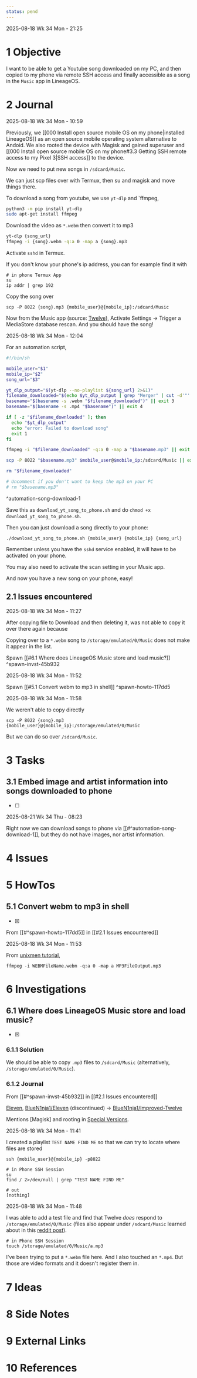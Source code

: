 ```yaml
---
status: pend
---
```

2025-08-18 Wk 34 Mon - 21:25

# 1 Objective

I want to be able to get a Youtube song downloaded on my PC, and then copied to my phone via remote SSH access and finally accessible as a song in the `Music` app in LineageOS.

# 2 Journal


2025-08-18 Wk 34 Mon - 10:59

Previously, we [[000 Install open source mobile OS on my phone|installed LineageOS]] as an open source mobile operating system alternative to Andoid. We also rooted the device with Magisk and gained superuser and [[000 Install open source mobile OS on my phone#3.3 Getting SSH remote access to my Pixel 3|SSH access]] to the device.

Now we need to put new songs in `/sdcard/Music`. 

We can just scp files over with Termux, then su and magisk and move things there.

To download a song from youtube, we use `yt-dlp` and `ffmpeg,

```sh
python3 -m pip install yt-dlp
sudo apt-get install ffmpeg
```

Download the video as `*.webm` then convert it to mp3

```sh
yt-dlp {song_url}
ffmpeg -i {song}.webm -q:a 0 -map a {song}.mp3
```

Activate `sshd` in Termux.

If you don't know your phone's ip address, you can for example find it with

```
# in phone Termux App
su
ip addr | grep 192
```

Copy the song over

```
scp -P 8022 {song}.mp3 {mobile_user}@{mobile_ip}:/sdcard/Music
```

Now from the Music app (source: [Twelve](https://github.com/BlueN1nja1/Improved-Twelve/)), Activate Settings -> Trigger a MediaStore database rescan. And you should have the song!

2025-08-18 Wk 34 Mon - 12:04

For an automation script,

```sh
#!/bin/sh

mobile_user="$1"
mobile_ip="$2"
song_url="$3"

yt_dlp_output="$(yt-dlp --no-playlist ${song_url} 2>&1)"
filename_downloaded="$(echo $yt_dlp_output | grep "Merger" | cut -d'"' -f2)" || exit 2
basename="$(basename -s .webm "$filename_downloaded")" || exit 3
basename="$(basename -s .mp4 "$basename")" || exit 4

if [ -z "$filename_downloaded" ]; then
  echo "$yt_dlp_output"
  echo "error: Failed to download song"
  exit 1
fi

ffmpeg -i "$filename_downloaded" -q:a 0 -map a "$basename.mp3" || exit 5

scp -P 8022 "$basename.mp3" $mobile_user@$mobile_ip:/sdcard/Music || exit 6

rm "$filename_downloaded"

# Uncomment if you don't want to keep the mp3 on your PC
# rm "$basename.mp3"
```

^automation-song-download-1

Save this as `download_yt_song_to_phone.sh` and do `chmod +x download_yt_song_to_phone.sh`. 

Then you can just download a song directly to your phone:

```
./download_yt_song_to_phone.sh {mobile_user} {mobile_ip} {song_url}
```

Remember unless you have the `sshd` service enabled, it will have to be activated on your phone.

You may also need to activate the scan setting in your Music app.

And now you have a new song on your phone, easy!

## 2.1 Issues encountered

2025-08-18 Wk 34 Mon - 11:27

After copying file to Download and then deleting it, was not able to copy it over there again because 

Copying over to a `*.webm` song to `/storage/emulated/0/Music` does not make it appear in the list.

Spawn [[#6.1 Where does LineageOS Music store and load music?]] ^spawn-invst-45b932

2025-08-18 Wk 34 Mon - 11:52

Spawn [[#5.1 Convert webm to mp3 in shell]] ^spawn-howto-117dd5

2025-08-18 Wk 34 Mon - 11:58

We weren't able to copy directly

```
scp -P 8022 {song}.mp3 {mobile_user}@{mobile_ip}:/storage/emulated/0/Music
```

But we can do so over `/sdcard/Music`.

# 3 Tasks

## 3.1 Embed image and artist information into songs downloaded to phone

- [ ] 

2025-08-21 Wk 34 Thu - 08:23

Right now we can download songs to phone via [[#^automation-song-download-1]], but they do not have images, nor artist information.

# 4 Issues

# 5 HowTos

## 5.1 Convert webm to mp3 in shell

- [x] 

From [[#^spawn-howto-117dd5]] in [[#2.1 Issues encountered]]

2025-08-18 Wk 34 Mon - 11:53

From [unixmen tutorial](https://www.unixmen.com/webm-to-mp3-how-can-you-convert-in-linux/),

```
ffmpeg -i WEBMFileName.webm -q:a 0 -map a MP3FileOutput.mp3
```

# 6 Investigations

## 6.1 Where does LineageOS Music store and load music?

- [x] 

### 6.1.1 Solution

We should be able to copy `.mp3` files to `/sdcard/Music` (alternatively, `/storage/emulated/0/Music`).

### 6.1.2 Journal

From [[#^spawn-invst-45b932]] in [[#2.1 Issues encountered]]

[Eleven](https://github.com/dwi336/Eleven), [BlueN1nja1/Eleven](https://github.com/BlueN1nja1/Eleven?tab=readme-ov-file) (discontinued) -> [BlueN1nja1/Improved-Twelve](https://github.com/BlueN1nja1/Improved-Twelve)

Mentions [Magisk] and rooting in [Special Versions](https://github.com/BlueN1nja1/Improved-Twelve?tab=readme-ov-file#special-versions).

2025-08-18 Wk 34 Mon - 11:41

I created a playlist `TEST NAME FIND ME` so that we can try to locate where files are stored

```
ssh {mobile_user}@{mobile_ip} -p8022

# in Phone SSH Session
su
find / 2>/dev/null | grep "TEST NAME FIND ME"

# out
[nothing]
```

2025-08-18 Wk 34 Mon - 11:48

I was able to add a test file and find that Twelve *does* respond to `/storage/emulated/0/Music` (files also appear under `/sdcard/Music` learned about in this [reddit post](https://www.reddit.com/r/LineageOS/comments/18l1lh1/comment/kdv88f3/?utm_source=share&utm_medium=web3x&utm_name=web3xcss&utm_term=1&utm_content=share_button)).

```
# in Phone SSH Session
touch /storage/emulated/0/Music/a.mp3
```

I've been trying to put a `*.webm` file here. And I also touched an `*.mp4`. But those are video formats and it doesn't register them in.


# 7 Ideas

# 8 Side Notes
# 9 External Links

# 10 References
